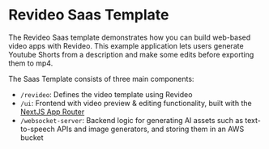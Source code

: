 # Revideo Saas Template

The Revideo Saas template demonstrates how you can build web-based video apps with Revideo. This example application lets users generate Youtube Shorts from a description and make some edits before exporting them to mp4.

The Saas Template consists of three main components:

- `/revideo`: Defines the video template using Revideo
- `/ui`: Frontend with video preview & editing functionality, built with the [NextJS App Router](https://nextjs.org/docs/app)
- `/websocket-server`: Backend logic for generating AI assets such as text-to-speech APIs and image generators, and storing them in an AWS bucket
